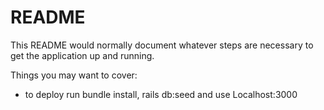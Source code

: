 # README

This README would normally document whatever steps are necessary to get the
application up and running.

Things you may want to cover:

* to deploy run bundle install, rails db:seed and use Localhost:3000
